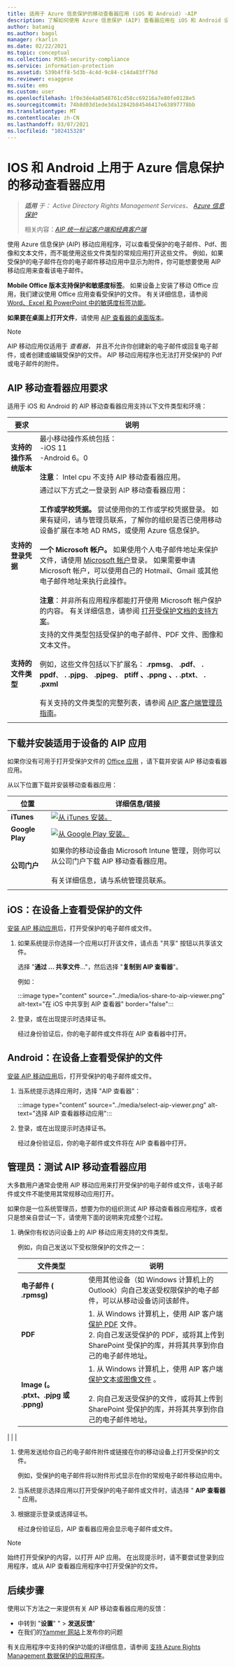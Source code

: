 ```yaml
---
title: 适用于 Azure 信息保护的移动查看器应用 (iOS 和 Android) -AIP
description: 了解如何使用 Azure 信息保护 (AIP) 查看器应用在 iOS 和 Android 设备上查看受保护的文件。
author: batamig
ms.author: bagol
manager: rkarlin
ms.date: 02/22/2021
ms.topic: conceptual
ms.collection: M365-security-compliance
ms.service: information-protection
ms.assetid: 539b4ff8-5d3b-4c4d-9c84-c14da83ff76d
ms.reviewer: esaggese
ms.suite: ems
ms.custom: user
ms.openlocfilehash: 1f0e3de4a8548761cd58cc69216a7e80fe0128e5
ms.sourcegitcommit: 74b8d03d1ede3da12842b84546417e63897778bb
ms.translationtype: MT
ms.contentlocale: zh-CN
ms.lasthandoff: 03/07/2021
ms.locfileid: "102415328"
---
```

# <a name="mobile-viewer-apps-for-azure-information-protection-on-ios-and-android"></a>IOS 和 Android 上用于 Azure 信息保护的移动查看器应用

>***适用** 于： Active Directory Rights Management Services、 [Azure 信息保护](https://azure.microsoft.com/pricing/details/information-protection)*
>
>相关内容：*[AIP 统一标记客户端和经典客户端](../faqs.md#whats-the-difference-between-the-azure-information-protection-classic-and-unified-labeling-clients)*

使用 Azure 信息保护 (AIP) 移动应用程序，可以查看受保护的电子邮件、Pdf、图像和文本文件，而不能使用这些文件类型的常规应用打开这些文件。 例如，如果受保护的电子邮件在你的电子邮件移动应用中显示为附件，你可能想要使用 AIP 移动应用来查看该电子邮件。

**Mobile Office 版本支持保护和敏感度标签**。 如果设备上安装了移动 Office 应用，我们建议使用 Office 应用查看受保护的文件。 有关详细信息，请参阅 [Word、Excel 和 PowerPoint 中的敏感度标签功能](/microsoft-365/compliance/sensitivity-labels-office-apps#sensitivity-label-capabilities-in-word-excel-and-powerpoint)。

**如果要在桌面上打开文件**，请使用 [AIP 查看器的桌面版本](clientv2-view-use-files.md)。 

> [!NOTE]
> AIP 移动应用仅适用于 *查看器，* 并且不允许你创建新的电子邮件或回复电子邮件，或者创建或编辑受保护的文件。 AIP 移动应用程序也无法打开受保护的 Pdf 或电子邮件的附件。
> 

## <a name="aip-mobile-viewer-app-requirements"></a>AIP 移动查看器应用要求

适用于 iOS 和 Android 的 AIP 移动查看器应用支持以下文件类型和环境：

|要求  |说明  |
|---------|---------|
|**支持的操作系统版本**     | 最小移动操作系统包括： </br>-iOS 11  </br>-Android 6。0 </br></br>**注意**： Intel cpu 不支持 AIP 移动查看器应用。  |
|**支持的登录凭据**     | 通过以下方式之一登录到 AIP 移动查看器应用： </br></br>**工作或学校凭据。** 尝试使用你的工作或学校凭据登录。 如果有疑问，请与管理员联系，了解你的组织是否已使用移动设备扩展在本地 AD RMS，或使用 Azure 信息保护。 </br></br>**一个 Microsoft 帐户。** 如果使用个人电子邮件地址来保护文件，请使用 [Microsoft 帐户](https://signup.live.com)登录。 如果需要申请 Microsoft 帐户，可以使用自己的 Hotmail、Gmail 或其他电子邮件地址来执行此操作。 </br></br>**注意**：并非所有应用程序都能打开使用 Microsoft 帐户保护的内容。 有关详细信息，请参阅 [打开受保护文档的支持方案](../secure-collaboration-documents.md#supported-scenarios-for-opening-protected-documents)。|
|**支持的文件类型**     | 支持的文件类型包括受保护的电子邮件、PDF 文件、图像和文本文件。 </br></br>例如，这些文件包括以下扩展名： **.rpmsg**、 **.pdf**、 **. ppdf**、 **. .pjpg**、 **.pjpeg**、 **ptiff** **、.ppng** **、. .ptxt**、 **. .pxml** </br></br>有关支持的文件类型的完整列表，请参阅 [AIP 客户端管理员指南](clientv2-admin-guide-file-types.md#supported-file-types-for-classification-and-protection)。|
| | |

## <a name="download-and-install-the-aip-app-for-your-device"></a>下载并安装适用于设备的 AIP 应用

如果你没有可用于打开受保护文件的 [Office 应用](/microsoft-365/compliance/sensitivity-labels-office-apps#sensitivity-label-capabilities-in-word-excel-and-powerpoint) ，请下载并安装 AIP 移动查看器应用。

从以下位置下载并安装移动查看器应用：

|位置  |详细信息/链接  |
|---------|---------|
|**iTunes**     | [![从 iTunes 安装。](../media/small/ios-icon-small.png)](https://apps.apple.com/app/microsoft-rights-management/id689516635)        |
|**Google Play**     |[![从 Google Play 安装。](../media/small/android-icon-small.png)](https://play.google.com/store/apps/details?id=com.microsoft.ipviewer)         |
|**公司门户**     |  如果你的移动设备由 Microsoft Intune 管理，则你可以从公司门户下载 AIP 移动查看器应用。 <br><br>有关详细信息，请与系统管理员联系。        |
|     |         |

## <a name="ios-view-protected-files-on-your-device"></a>iOS：在设备上查看受保护的文件

[安装 AIP 移动应用](#download-and-install-the-aip-app-for-your-device)后，打开受保护的电子邮件或文件。 

1. 如果系统提示你选择一个应用以打开该文件，请点击 "共享" 按钮以共享该文件。

    选择 "**通过 ... 共享文件**..."，然后选择 "**复制到 AIP 查看器**"。

    例如：

    :::image type="content" source="../media/ios-share-to-aip-viewer.png" alt-text="在 iOS 中共享到 AIP 查看器" border="false":::

1. 登录，或在出现提示时选择证书。

    经过身份验证后，你的电子邮件或文件将在 AIP 查看器中打开。
 
## <a name="android-view-protected-files-on-your-device"></a>Android：在设备上查看受保护的文件

[安装 AIP 移动应用](#download-and-install-the-aip-app-for-your-device)后，打开受保护的电子邮件或文件。 

1. 当系统提示选择应用时，选择 "AIP 查看器"：

    :::image type="content" source="../media/select-aip-viewer.png" alt-text="选择 AIP 查看器移动应用":::

1. 登录，或在出现提示时选择证书。

    经过身份验证后，你的电子邮件或文件将在 AIP 查看器中打开。


## <a name="admins-testing-the-aip-mobile-viewer-apps"></a>管理员：测试 AIP 移动查看器应用

大多数用户通常会使用 AIP 移动应用来打开受保护的电子邮件或文件，该电子邮件或文件不能使用其常规移动应用打开。

如果你是一位系统管理员，想要为你的组织测试 AIP 移动查看器应用程序，或者只是想亲自尝试一下，请使用下面的说明来完成整个过程。

1. 确保你有权访问设备上的 AIP 移动应用支持的文件类型。 

    例如，向自己发送以下受权限保护的文件之一：

    |文件类型  |说明  |
    |---------|---------|
    |**电子邮件 ( .rpmsg)**     | 使用其他设备（如 Windows 计算机上的 Outlook）向自己发送受权限保护的电子邮件，可以从移动设备访问该邮件。  |
    |**PDF**     | 1. 从 Windows 计算机上，使用 AIP 客户端 [保护 PDF](clientv2-classify-protect.md) 文件。 </br>2. 向自己发送受保护的 PDF，或将其上传到 SharePoint 受保护的库，并将其共享到你自己的电子邮件地址。        |
    |**Image (。 .ptxt、.pjpg 或 .ppng)**     | 1. 从 Windows 计算机上，使用 AIP 客户端 [保护文本或图像文件](clientv2-classify-protect.md) 。 </br></br>2. 向自己发送受保护的文件，或将其上传到 SharePoint 受保护的库，并将其共享到你自己的电子邮件地址。   |
| | |

1. 使用发送给你自己的电子邮件附件或链接在你的移动设备上打开受保护的文件。

    例如，受保护的电子邮件将以附件形式显示在你的常规电子邮件移动应用中。 

1. 当系统提示选择应用以打开受保护的电子邮件或文件时，请选择 " **AIP 查看器** " 应用。

1. 根据提示登录或选择证书。 

    经过身份验证后，AIP 查看器应用会显示电子邮件或文件。

> [!NOTE]
> 始终打开受保护的内容，以打开 AIP 应用。 在出现提示时，请不要尝试登录到应用程序，或从 AIP 查看器应用程序中打开受保护的文件。
> 

## <a name="next-steps"></a>后续步骤

使用以下方法之一来提供有关 AIP 移动查看器应用的反馈：

- 中转到 "**设置**" "  >  **发送反馈**"
- 在我们的[Yammer 网站](https://www.yammer.com/AskIPTeam)上发布你的问题

有关应用程序中支持的保护功能的详细信息，请参阅 [支持 Azure Rights Management 数据保护的应用程序](../requirements-applications.md)。
